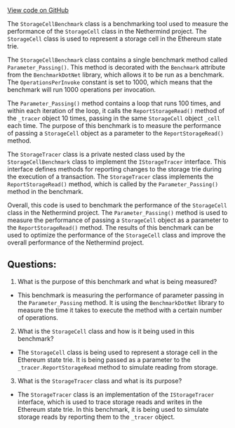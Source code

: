 [View code on GitHub](https://github.com/NethermindEth/nethermind/src/Nethermind/Nethermind.Benchmark/State/StorageCellBenchmark.cs)

The `StorageCellBenchmark` class is a benchmarking tool used to measure the performance of the `StorageCell` class in the Nethermind project. The `StorageCell` class is used to represent a storage cell in the Ethereum state trie. 

The `StorageCellBenchmark` class contains a single benchmark method called `Parameter_Passing()`. This method is decorated with the `Benchmark` attribute from the `BenchmarkDotNet` library, which allows it to be run as a benchmark. The `OperationsPerInvoke` constant is set to 1000, which means that the benchmark will run 1000 operations per invocation.

The `Parameter_Passing()` method contains a loop that runs 100 times, and within each iteration of the loop, it calls the `ReportStorageRead()` method of the `_tracer` object 10 times, passing in the same `StorageCell` object `_cell` each time. The purpose of this benchmark is to measure the performance of passing a `StorageCell` object as a parameter to the `ReportStorageRead()` method.

The `StorageTracer` class is a private nested class used by the `StorageCellBenchmark` class to implement the `IStorageTracer` interface. This interface defines methods for reporting changes to the storage trie during the execution of a transaction. The `StorageTracer` class implements the `ReportStorageRead()` method, which is called by the `Parameter_Passing()` method in the benchmark.

Overall, this code is used to benchmark the performance of the `StorageCell` class in the Nethermind project. The `Parameter_Passing()` method is used to measure the performance of passing a `StorageCell` object as a parameter to the `ReportStorageRead()` method. The results of this benchmark can be used to optimize the performance of the `StorageCell` class and improve the overall performance of the Nethermind project.
## Questions: 
 1. What is the purpose of this benchmark and what is being measured?
- This benchmark is measuring the performance of parameter passing in the `Parameter_Passing` method. It is using the `BenchmarkDotNet` library to measure the time it takes to execute the method with a certain number of operations.

2. What is the `StorageCell` class and how is it being used in this benchmark?
- The `StorageCell` class is being used to represent a storage cell in the Ethereum state trie. It is being passed as a parameter to the `_tracer.ReportStorageRead` method to simulate reading from storage.

3. What is the `StorageTracer` class and what is its purpose?
- The `StorageTracer` class is an implementation of the `IStorageTracer` interface, which is used to trace storage reads and writes in the Ethereum state trie. In this benchmark, it is being used to simulate storage reads by reporting them to the `_tracer` object.